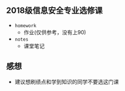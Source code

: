 ## 2018级信息安全专业选修课

- `homework`
  - 作业(仅供参考，没有上90)
- `notes`
  - 课堂笔记

## 感想

- 建议想刷绩点和学到知识的同学不要选这门课